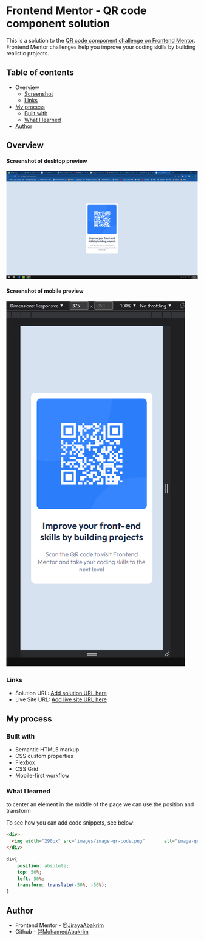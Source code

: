 # Frontend Mentor - QR code component solution

This is a solution to the [QR code component challenge on Frontend Mentor](https://www.frontendmentor.io/challenges/qr-code-component-iux_sIO_H). Frontend Mentor challenges help you improve your coding skills by building realistic projects. 

## Table of contents

- [Overview](#overview)
  - [Screenshot](#screenshot)
  - [Links](#links)
- [My process](#my-process)
  - [Built with](#built-with)
  - [What I learned](#what-i-learned)
- [Author](#author)

## Overview

#### Screenshot of desktop preview

![desktop preview](images/test1.PNG)

#### Screenshot of mobile preview

![mobile preview](images/test2.PNG)


### Links

- Solution URL: [Add solution URL here](https://your-solution-url.com)
- Live Site URL: [Add live site URL here](https://your-live-site-url.com)

## My process

### Built with

- Semantic HTML5 markup
- CSS custom properties
- Flexbox
- CSS Grid
- Mobile-first workflow


### What I learned

to center an element in the middle of the page we can use the position and transform

To see how you can add code snippets, see below:

```html
<div>
  <img width="290px" src="images/image-qr-code.png"       alt="image-qr-code">
</div>
```
```css
div{
    position: absolute;
    top: 50%;
    left: 50%;
    transform: translate(-50%, -50%);
}
```
## Author

- Frontend Mentor - [@JirayaAbakrim](https://www.frontendmentor.io/profile/JirayaAbakrim)
- Github - [@MohamedAbakrim](https://github.com/MohamedAbakrim)